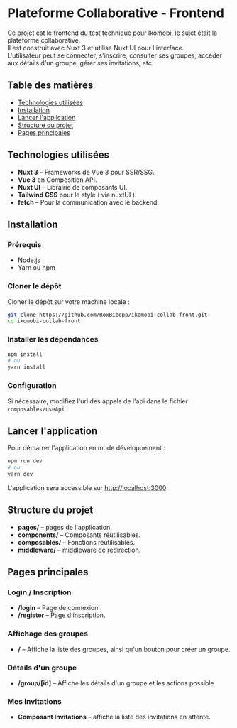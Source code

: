 # Plateforme Collaborative - Frontend

Ce projet est le frontend du test technique pour Ikomobi, le sujet était la plateforme collaborative.\
Il est construit avec Nuxt 3 et utilise Nuxt UI pour l'interface.\
L'utilisateur peut se connecter, s'inscrire, consulter ses groupes, accéder aux détails d'un groupe, gérer ses invitations, etc.

## Table des matières

- [Technologies utilisées](#technologies-utilisées)
- [Installation](#installation)
- [Lancer l'application](#lancer-lapplication)
- [Structure du projet](#structure-du-projet)
- [Pages principales](#pages-principales)


## Technologies utilisées

- **Nuxt 3** – Frameworks de Vue 3 pour SSR/SSG.
- **Vue 3** en Composition API.
- **Nuxt UI** – Librairie de composants UI.
- **Tailwind CSS** pour le style ( via nuxtUI ).
- **fetch** – Pour la communication avec le backend.

## Installation

### Prérequis

- Node.js
- Yarn ou npm

### Cloner le dépôt

Cloner le dépôt sur votre machine locale :

```bash
git clone https://github.com/RoxBibopp/ikomobi-collab-front.git
cd ikomobi-collab-front
```

### Installer les dépendances

```bash
npm install
# ou
yarn install
```

### Configuration

Si nécessaire, modifiez l'url des appels de l'api dans le fichier `composables/useApi` :


## Lancer l'application

Pour démarrer l'application en mode développement :

```bash
npm run dev
# ou
yarn dev
```

L'application sera accessible sur [http://localhost:3000](http://localhost:3000).

## Structure du projet

- **pages/** – pages de l'application.
- **components/** – Composants réutilisables.
- **composables/** – Fonctions réutilisables.
- **middleware/** – middleware de redirection.

## Pages principales

### Login / Inscription

- **/login** – Page de connexion.
- **/register** – Page d'inscription.

### Affichage des groupes

- **/** – Affiche la liste des groupes, ainsi qu'un bouton pour créer un groupe.

### Détails d'un groupe

- **/group/[id]** – Affiche les détails d'un groupe et les actions possible.

### Mes invitations

- **Composant Invitations** – affiche la liste des invitations en attente.


